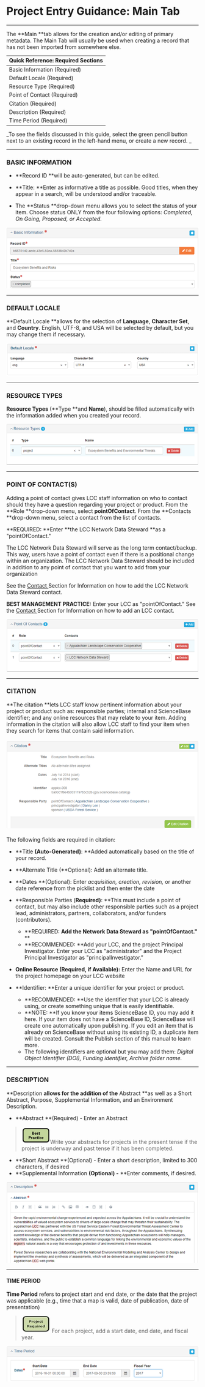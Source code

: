 # Project Entry Guidance: Main Tab

---

The **Main **tab allows for the creation and/or editing of primary metadata. The Main Tab will usually be used when creating a record that has not been imported from somewhere else.

| Quick Reference: Required Sections |
| :--- |
| Basic Information \(Required\) |
| Default Locale \(Required\) |
| Resource Type \(Required\) |
| Point of Contact \(Required\) |
| Citation \(Required\) |
| Description \(Required\) |
| Time Period \(Required\) |

_To see the fields discussed in this guide, select the green pencil button next to an existing record in the left-hand menu, or create a new record. _

---

### **BASIC INFORMATION**

* **Record ID **will be auto-generated, but can be edited.

* **Title: **Enter as informative a title as possible. Good titles, when they appear in a search, will be understood and/or traceable.

* The **Status **drop-down menu allows you to select the status of your item. Choose status ONLY from the four following options: _Completed, On Going, Proposed, or Accepted._

![](/assets/main_screenshot_updated.png)

---

### DEFAULT LOCALE

**Default Locale **allows for the selection of **Language**, **Character Set**, and **Country**. English, UTF-8, and USA will be selected by default, but you may change them if necessary.

![](/assets/default_locale.png)

---

### RESOURCE TYPES

**Resource Types** \(**Type **and **Name**\), should be filled automatically with the information added when you created your record.

![](/assets/resource_types.png)

---

### POINT OF CONTACT\(S\)

Adding a point of contact gives LCC staff information on who to contact should they have a question regarding your project or product. From the **Role **drop-down menu, select **pointOfContact**. From the **Contacts **drop-down menu, select a contact from the list of contacts.

**REQUIRED: **Enter **the LCC Network Data Steward **as a "pointOfContact."

The LCC Network Data Steward will serve as the long term contact/backup. This way, users have a point of contact even if there is a positional change within an organization. The LCC Network Data Steward should be included in addition to any point of contact that you want to add from your organization

See the [Contact ](/product-entry-guidance/contact-entry-guidance.md)Section for Information on how to add the LCC Network Data Steward contact.

**BEST MANAGEMENT PRACTICE:** Enter your LCC as "pointOfContact." See the [Contact ](/product-entry-guidance/contact-entry-guidance.md)Section for Information on how to add an LCC contact.

![](/assets/point_of_contacts.png)

---

### CITATION

**The citation **lets LCC staff know pertinent information about your project or product such as: responsible parties; internal and ScienceBase identifier; and any online resources that may relate to your item. Adding information in the citation will also allow LCC staff to find your item when they search for items that contain said information.

#### ![](/assets/citation_updated.png)

The following fields are required in citation:

* **Title **\(Auto-Generated\)**: **Added automatically based on the title of your record.
* **Alternate Title \(**Optional\): Add an alternate title.
* **Dates **\(Optional\): Enter _acquisition, creation, revision,_ or another date reference from the picklist and then enter the date
* **Responsible Parties \(**Required\)**: **This must include a point of contact, but may also include other responsible parties such as a project lead, administrators, partners, collaborators, and/or funders \(contributors\).
  * **REQUIRED: **Add the Network Data Steward as "pointOfContact."** **
  * **RECOMMENDED: **Add your LCC, and the project Principal Investigator. Enter your LCC as "administrator" and the Project Principal Investigator as "principalInvestigator."
* **Online Resource \(**Required, if Available\)**:** Enter the Name and URL for the project homepage on your LCC website

* **Identifier: **Enter a unique identifier for your project or product.

  * **RECOMMENDED: **Use the identifier that your LCC is already using, or create something unique that is easily identifiable.
  * **NOTE: **If you know your items ScienceBase ID, you may add it here. If your item does not have a ScienceBase ID, ScienceBase will create one automatically upon publishing. If you edit an item that is already on ScienceBase without using its existing ID, a duplicate item will be created. Consult the Publish section of this manual to learn more.
  * The following identifiers are optional but you may add them: _Digital Object Identifier \(DOI\), Funding identifier, Archive folder name._

---

### DESCRIPTION

**Description **allows for the addition of the** Abstract **as well as a Short Abstract, Purpose, Supplemental Information, and an Environment Description.

* **Abstract **\(Required\) - Enter an Abstract

> ![](/assets/best_practice_small.png)Write your abstracts for projects in the present tense if the project is underway and past tense if it has been completed.

* **Short Abstract **\(Optional\) - Enter a short description, limited to 300 characters, if desired
* **Supplemental Information **\(Optional\) -** **Enter comments, if desired. 

![](/assets/description_lcc.png)

---

#### **TIME PERIOD**

**Time Period** refers to project start and end date, or the date that the project was applicable \(e.g., time that a map is valid, date of publication, date of presentation\)

> ![](/assets/project_required_small.png) For each project, add a start date, end date, and fiscal year.

![](/assets/time_period.png)

